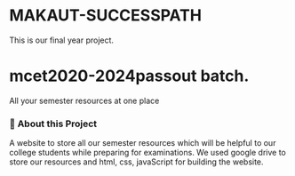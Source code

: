 # MAKAUT-SUCCESSPATH
This is our final year project.
# mcet2020-2024passout batch.
All your semester resources at one place
<br>

### 🔭  **About this Project**

A website to store all our semester resources which will be helpful to our college students while preparing for examinations. We used google drive to store our resources and html, css, javaScript for building the website.
<br>
